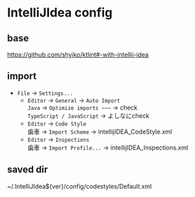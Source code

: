 # IntelliJIdea config
## base
https://github.com/shyiko/ktlint#-with-intellij-idea  

## import
- `File` -> `Settings...`  
  - `Editor` -> `General` -> `Auto Import`  
  `Java` -> `Optimize imports ~~~` -> check  
  `TypeScript / JavaScript` -> よしなにcheck  
  - `Editor` -> `Code Style`  
  歯車 -> `Import Scheme` -> intellijIDEA_CodeStyle.xml  
  - `Editor` -> `Inspections`  
  歯車 -> `Import Profile...` -> intellijIDEA_Inspections.xml  

## saved dir
~/.IntelliJIdea${ver}/config/codestyles/Default.xml  

